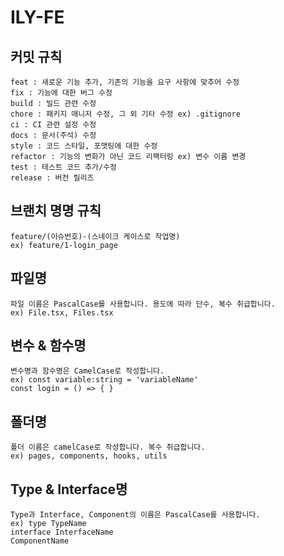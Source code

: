 # ILY-FE

## 커밋 규칙
```
feat : 새로운 기능 추가, 기존의 기능을 요구 사항에 맞추어 수정
fix : 기능에 대한 버그 수정
build : 빌드 관련 수정
chore : 패키지 매니저 수정, 그 외 기타 수정 ex) .gitignore
ci : CI 관련 설정 수정
docs : 문서(주석) 수정
style : 코드 스타일, 포맷팅에 대한 수정
refactor : 기능의 변화가 아닌 코드 리팩터링 ex) 변수 이름 변경
test : 테스트 코드 추가/수정
release : 버전 릴리즈
```

## 브랜치 명명 규칙
```
feature/(이슈번호)-(스네이크 케이스로 작업명)
ex) feature/1-login_page
```

## 파일명
```
파일 이름은 PascalCase를 사용합니다. 용도에 따라 단수, 복수 취급합니다.
ex) File.tsx, Files.tsx
```

## 변수 & 함수명
```
변수명과 함수명은 CamelCase로 작성합니다.
ex) const variable:string = 'variableName'
const login = () => { }
```

## 폴더명
```
폴더 이름은 camelCase로 작성합니다. 복수 취급합니다.
ex) pages, components, hooks, utils
```

## Type & Interface명
```
Type과 Interface, Component의 이름은 PascalCase를 사용합니다.
ex) type TypeName
interface InterfaceName
ComponentName
```
